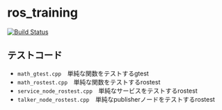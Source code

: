 # ros_training
[![Build Status](https://travis-ci.org/knagara/ros_training.svg?branch=master)](https://travis-ci.org/knagara/ros_training)

## テストコード
- `math_gtest.cpp`　単純な関数をテストするgtest
- `math_rostest.cpp`　単純な関数をテストするrostest
- `service_node_rostest.cpp`　単純なサービスをテストするrostest
- `talker_node_rostest.cpp`　単純なpublisherノードをテストするrostest
